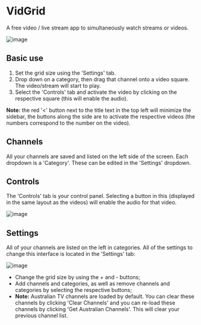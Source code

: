# VidGrid
A free video / live stream app to simultaneously watch streams or videos.

![image](https://github.com/dnhen/vidgrid/assets/69449713/40ff7090-de6a-4760-8e13-4c5b8cc5df98)

## Basic use
1. Set the grid size using the 'Settings' tab.
2. Drop down on a category, then drag that channel onto a video square. The video/stream will start to play.
3. Select the 'Controls' tab and activate the video by clicking on the respective square (this will enable the audio).

**Note:** the red '<' button next to the title text in the top left will minimize the sidebar, the buttons along the side are to activate the respective videos (the numbers correspond to the number on the video).

## Channels
All your channels are saved and listed on the left side of the screen. Each dropdown is a 'Category'. These can be edited in the 'Settings' dropdown.

## Controls
The 'Controls' tab is your control panel. Selecting a button in this (displayed in the same layout as the videos) will enable the audio for that video.

![image](https://github.com/dnhen/vidgrid/assets/69449713/8a984807-32fe-4422-adfd-fa129484d8ac)

## Settings
All of your channels are listed on the left in categories. All of the settings to change this interface is located in the 'Settings' tab:

![image](https://github.com/dnhen/vidgrid/assets/69449713/556c8ac8-287f-4f27-9f24-fb7f1183c056)

- Change the grid size by using the + and - buttons;
- Add channels and categories, as well as remove channels and categories by selecting the respective buttons;
- **Note:** Australian TV channels are loaded by default. You can clear these channels by clicking 'Clear Channels' and you can re-load these channels by clicking 'Get Australian Channels'. This will clear your previous channel list.
